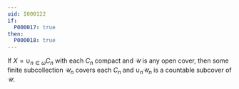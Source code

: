 ```yaml
---
uid: I000122
if:
  P000017: true
then:
  P000018: true
---
```


If $X = \cup_{n \in \omega} C_n$ with each $C_n$ compact and $\mathcal{U}$ is any open cover, then some finite subcollection $\mathcal{U}_n$ covers each $C_n$ and $\cup_n \mathcal{U}_n$ is a countable subcover of $\mathcal{U}$.

